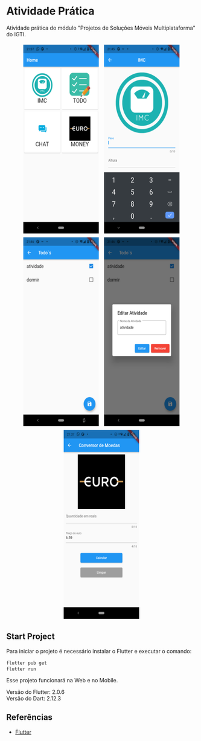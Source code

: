 # Atividade Prática

Atividade prática do módulo "Projetos de Soluções Móveis Multiplataforma" do IGTI.

<p align="center">
  <img align="center" src="git-images/flutter_01.png" width="200" height="500" border="0" style="padding:5px;">
  <img align="center" src="git-images/flutter_02.png" width="200" height="500" border="0" style="padding:5px;">
  <img align="center" src="git-images/flutter_04.png" width="200" height="500" border="0" style="padding:5px;">
  <img align="center" src="git-images/flutter_05.png" width="200" height="500" border="0" style="padding:5px;">
  <img align="center" src="git-images/flutter_06.png" width="200" height="500" border="0" style="padding:5px;">

</p>

## Start Project

Para iniciar o projeto é necessário instalar o Flutter e executar o comando:
```
flutter pub get
flutter run
```
Esse projeto funcionará na Web e no Mobile.

Versão do Flutter: 2.0.6\
Versão do Dart: 2.12.3

## Referências
- [Flutter](https://flutter.dev/)

